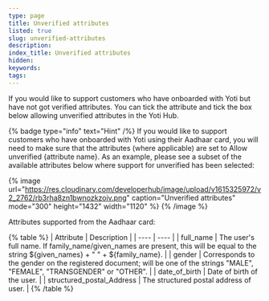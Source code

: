 ```yaml
---
type: page
title: Unverified attributes
listed: true
slug: unverified-attributes
description: 
index_title: Unverified attributes
hidden: 
keywords: 
tags: 
---
```


If you would like to support customers who have onboarded with Yoti but have not got verified attributes. You can tick the attribute and tick the box below allowing unverified attributes in the Yoti Hub.

{% badge type="info" text="Hint" /%} If you would like to support customers who have onboarded with Yoti using their Aadhaar card, you will need to make sure that the attributes (where applicable) are set to Allow unverified {attribute name}. As an example, please see a subset of the available attributes below where support for unverified has been selected:

{% image url="https://res.cloudinary.com/developerhub/image/upload/v1615325972/v2_2762/rb3rha8zn1bwnozkzoiv.png" caption="Unverified attributes" mode="300" height="1432" width="1120" %}
{% /image %}

Attributes supported from the Aadhaar card:

{% table %}
| Attribute | Description | 
| ---- | ---- | 
| full_name | The user's full name. If family_name/given_names are present, this will be equal to the string ${given_names} + " " + ${family_name}. | 
| gender | Corresponds to the gender on the registered document; will be one of the strings "MALE", "FEMALE", "TRANSGENDER" or "OTHER". | 
| date_of_birth | Date of birth of the user. | 
| structured_postal_Address | The structured postal address of user. | 
{% /table %}